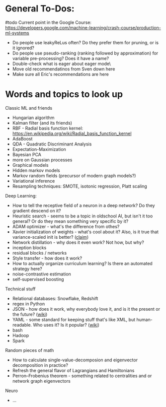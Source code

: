 # General To-Dos:

#todo
Current point in the Google Course: https://developers.google.com/machine-learning/crash-course/production-ml-systems

* Do people use leakyReLus often? Do they prefer them for pruning, or is it ignored?
* Do people use pseudo-ranking (ranking followed by approximation) for variable pre-processing? Does it have a name?
* Double-check what is eager about eager mode\
* Move old recommendatinos from Sven down here
* Make sure all Eric's recommendations are here

# Words and topics to look up

Classic ML and friends
* Hungarian algorithm
* Kalman filter (and its friends)
* RBF - Radial basis function kernel: https://en.wikipedia.org/wiki/Radial_basis_function_kernel
* AdaBoost
* QDA - Quadratic Discriminant Analysis
* Expectation-Maximization
* Bayesian PCA
* more on Gaussian processes
* Graphical models
* Hidden markov models
* Markov random fields (precursor of modern graph models?)
* Variational inference
* Resampling techniques: SMOTE, isotonic regression, Platt scaling

Deep Learning:
* How to tell the receptive field of a neuron in a deep network? Do they gradient descend on it?
* Heuristic search - seems to be a topic in oldschool AI, but isn't it too general? Or do they mean something very specific by it?
* ADAM optimizer - what's the difference from othes?
* Xavier initialization of weights - what's cool about it? Also, is it true that variance-scaled init is better? ([claim](https://pcc.cs.byu.edu/2017/10/02/practical-advice-for-building-deep-neural-networks/))
* Network distillation - why does it even work? Not how, but why?
* inception blocks
* residual blocks / networks
* Style transfer - how does it work?
* How to actually organize curriculum learning? Is there an automated strategy here?
* noise-contrastive estimation
* self-supervised boosting

Technical stuff
* Relational databases: Snowflake, Redshift
* regex in Python
* JSON - how does it work, why everybody love it, and is it the present or the future? ([wiki](https://en.wikipedia.org/wiki/JSON))
* YAML - some standard for keeping stuff that's like XML, but human-readable. Who uses it? Is it popular? ([wiki](https://en.wikipedia.org/wiki/YAML))
* bash
* Hadoop
* Spark

Random pieces of math
* How to calculate single-value-decomposion and eigenvector decomposition in practice?
* Refresh the general flavor of Lagrangians and Hamiltonians
* Perron–Frobenius theorem - something related to centralities and or network graph eigenvectors

Neuro
* ...
